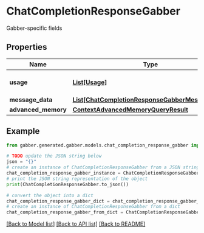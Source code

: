 # ChatCompletionResponseGabber

Gabber-specific fields

## Properties

Name | Type | Description | Notes
------------ | ------------- | ------------- | -------------
**usage** | [**List[Usage]**](Usage.md) | Gabber usage for this request | 
**message_data** | [**List[ChatCompletionResponseGabberMessageData]**](ChatCompletionResponseGabberMessageData.md) |  | 
**advanced_memory** | [**ContextAdvancedMemoryQueryResult**](ContextAdvancedMemoryQueryResult.md) |  | [optional] 

## Example

```python
from gabber.generated.gabber.models.chat_completion_response_gabber import ChatCompletionResponseGabber

# TODO update the JSON string below
json = "{}"
# create an instance of ChatCompletionResponseGabber from a JSON string
chat_completion_response_gabber_instance = ChatCompletionResponseGabber.from_json(json)
# print the JSON string representation of the object
print(ChatCompletionResponseGabber.to_json())

# convert the object into a dict
chat_completion_response_gabber_dict = chat_completion_response_gabber_instance.to_dict()
# create an instance of ChatCompletionResponseGabber from a dict
chat_completion_response_gabber_from_dict = ChatCompletionResponseGabber.from_dict(chat_completion_response_gabber_dict)
```
[[Back to Model list]](../README.md#documentation-for-models) [[Back to API list]](../README.md#documentation-for-api-endpoints) [[Back to README]](../README.md)


